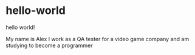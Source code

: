 # hello-world
hello world! 

My name is Alex I work as a QA tester for a video game company and am studying to become a programmer 
